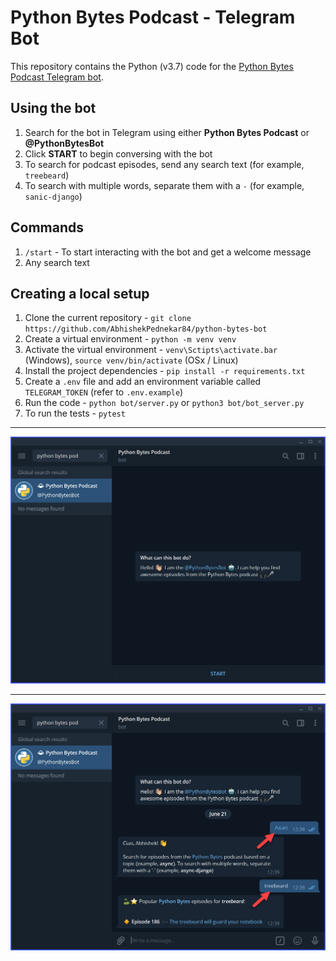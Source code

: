 # Python Bytes Podcast - Telegram Bot

This repository contains the Python (v3.7) code for the [Python Bytes Podcast Telegram bot](https://t.me/@PythonBytesBot).

## Using the bot

1. Search for the bot in Telegram using either **Python Bytes Podcast** or **@PythonBytesBot**
2. Click **START** to begin conversing with the bot
3. To search for podcast episodes, send any search text (for example, `treebeard`)
4. To search with multiple words, separate them with a `-` (for example, `sanic-django`)

## Commands
1. `/start` - To start interacting with the bot and get a welcome message
2. Any search text

## Creating a local setup

1. Clone the current repository - `git clone https://github.com/AbhishekPednekar84/python-bytes-bot`
2. Create a virtual environment - `python -m venv venv`
3. Activate the virtual environment - `venv\Sctipts\activate.bar` (Windows), `source venv/bin/activate` (OSx / Linux)
4. Install the project dependencies - `pip install -r requirements.txt`
5. Create a `.env` file and add an environment variable called `TELEGRAM_TOKEN` (refer to `.env.example`)
6. Run the code - `python bot/server.py` or `python3 bot/bot_server.py`
7. To run the tests - `pytest`

---

<p align="center"><img src="https://github.com/AbhishekPednekar84/python-bytes-bot/blob/master/images/bot1.jpg" alt="Bot1"></p>

---

<p align="center"><img src="https://github.com/AbhishekPednekar84/python-bytes-bot/blob/master/images/bot2.jpg" alt="Bot2"></p>
